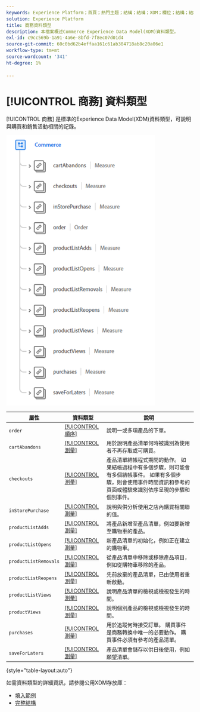 ```yaml
---
keywords: Experience Platform；首頁；熱門主題；結構；結構；XDM；欄位；結構；結構；商務；資料類型；資料類型；
solution: Experience Platform
title: 商務資料類型
description: 本檔案概述Commerce Experience Data Model(XDM)資料類型。
exl-id: c9cc569b-1a91-4a6e-8bfd-7f8ec07d01d4
source-git-commit: 60c0bd62b4effaa161c61ab304718ab8c20a06e1
workflow-type: tm+mt
source-wordcount: '341'
ht-degree: 1%

---
```


# [!UICONTROL 商務] 資料類型

[!UICONTROL 商務] 是標準的Experience Data Model(XDM)資料類型，可說明與購買和銷售活動相關的記錄。

<img src="../images/data-types/commerce.PNG" width="400" /><br />

| 屬性 | 資料類型 | 說明 |
| --- | --- | --- |
| `order` | [[!UICONTROL 順序]](./order.md) | 說明一或多項產品的下單。 |
| `cartAbandons` | [[!UICONTROL 測量]](./measure.md) | 用於說明產品清單何時被識別為使用者不再存取或可購買。 |
| `checkouts` | [[!UICONTROL 測量]](./measure.md) | 產品清單結帳程式期間的動作。 如果結帳過程中有多個步驟，則可能會有多個結帳事件。 如果有多個步驟，則會使用事件時間資訊和參考的頁面或體驗來識別依序呈現的步驟和個別事件。 |
| `inStorePurchase` | [[!UICONTROL 測量]](./measure.md) | 說明與供分析使用之店內購買相關聯的值。 |
| `productListAdds` | [[!UICONTROL 測量]](./measure.md) | 將產品新增至產品清單，例如要新增至購物車的產品。 |
| `productListOpens` | [[!UICONTROL 測量]](./measure.md) | 新產品清單的初始化，例如正在建立的購物車。 |
| `productListRemovals` | [[!UICONTROL 測量]](./measure.md) | 從產品清單中移除或移除產品項目，例如從購物車移除的產品。 |
| `productListReopens` | [[!UICONTROL 測量]](./measure.md) | 先前放棄的產品清單，已由使用者重新啟動。 |
| `productListViews` | [[!UICONTROL 測量]](./measure.md) | 說明產品清單的檢視或檢視發生的時間。 |
| `productViews` | [[!UICONTROL 測量]](./measure.md) | 說明個別產品的檢視或檢視發生的時間。 |
| `purchases` | [[!UICONTROL 測量]](./measure.md) | 用於追蹤何時接受訂單。 購買事件是商務轉換中唯一的必要動作。 購買事件必須有參考的產品清單。 |
| `saveForLaters` | [[!UICONTROL 測量]](./measure.md) | 產品清單會儲存以供日後使用，例如願望清單。 |

{style=&quot;table-layout:auto&quot;}

如需資料類型的詳細資訊，請參閱公用XDM存放庫：

* [填入範例](https://github.com/adobe/xdm/blob/master/components/datatypes/marketing/commerce.example.1.json)
* [完整結構](https://github.com/adobe/xdm/blob/master/components/datatypes/marketing/commerce.schema.json)
